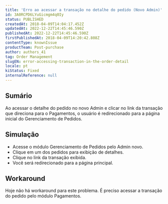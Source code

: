 ```yaml
---
title: 'Erro ao acessar a transação no detalhe do pedido (Novo Admin)'
id: 3A0RCPD6LYuGicmgm4q0Iy
status: PUBLISHED
createdAt: 2018-04-09T14:04:17.452Z
updatedAt: 2022-12-22T14:45:46.590Z
publishedAt: 2022-12-22T14:45:46.590Z
firstPublishedAt: 2018-04-09T14:20:42.808Z
contentType: knownIssue
productTeam: Post-purchase
author: authors_41
tag: Order Management
slugEN: error-accessing-transaction-in-the-order-detail
locale: pt
kiStatus: Fixed
internalReference: null
---
```


## Sumário

Ao acessar o detalhe do pedido no novo Admin e clicar no link da transação que direciona para o Pagamentos, o usuário é redirecionado para a página inicial do Gerenciamento de Pedidos.

## Simulação

- Acesse o módulo Gerenciamento de Pedidos pelo Admin novo.
- Clique em um dos pedidos para exibição de detalhes.
- Clique no link da transação exibida.
- Você será redirecionado para a página principal.

## Workaround

Hoje não há workaround para este problema. É preciso acessar a transação do pedido pelo módulo Pagamentos.

